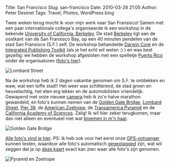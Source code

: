 Title: San Francisco
Slug: san-francisco
Date: 2010-03-28 21:05
Author: Peter Desmet
Tags: Travel, Photos, WordPress blog

Twee weken terug mocht ik voor mijn werk naar San Fransisco! Samen met een paar internationale collega's organiseerde ik een workshop in de bekende [University of California, Berkeley](http://en.wikipedia.org/wiki/University_of_California,_Berkeley). De stad [Berkeley](http://maps.google.com/maps?f=q&source=s_q&hl=en&geocode=&q=berkeley&sll=45.545447,-73.639076&sspn=0.808841,1.190643&ie=UTF8&hq=&hnear=Berkeley,+Alameda,+California,+United+States&ll=37.781569,-122.33139&spn=0.456402,0.595322&z=11) ligt aan de oostkant van de San Fransisco Bay, op een 40 minuten pendelen van de stad San Fransisco (S.F.) zelf. De workshop behandelde [Darwin Core](http://en.wikipedia.org/wiki/Darwin_Core) en de [Integrated Publishing Toolkit](http://code.google.com/p/gbif-providertoolkit/) (als je het echt wil weten :) ) en was best gezellig: we hebben de workshop afgesloten met een spelletje [Puerto Rico](http://en.wikipedia.org/wiki/Puerto_Rico_%28board_game%29) onder de organisatoren ([foto's hier](http://picasaweb.google.com/peter.desmet.cubc/BerkeleyWorkshop)).

![Lombard Street](http://lh4.ggpht.com/_EPrm9WP-f9o/S6mS1RltM7I/AAAAAAAAD0A/2mbBmPAGjWA/s800/DSC_0439.jpg)

Na de workshop heb ik 2 dagen vakantie genomen om S.F. te ontdekken en waw, wat een toffe stad!! Het weer was schitterend, de stad groen en heuvelachtig, het eten erg lekker en de automobilisten vriendelijk. Gewapend met onze nieuwe [camera](http://imaging.nikon.com/lineup/dslr/d5000/index.htm) heb ik zo'n halve marathon gewandeld, en foto's kunnen nemen van de [Golden Gate Bridge](http://en.wikipedia.org/wiki/Golden_Gate_Bridge), [Lombard Street](http://en.wikipedia.org/wiki/Lombard_Street_%28San_Francisco%29), [Pier 39](http://en.wikipedia.org/wiki/Pier_39), de [American Zoetrope](http://en.wikipedia.org/wiki/American_Zoetrope), de [Transamerica Pyramid](http://en.wikipedia.org/wiki/Transamerica_Pyramid) en de [California Academy of Sciences](http://en.wikipedia.org/wiki/California_Academy_of_Sciences). Zalig! Ik wil hier zeker terugkomen, maar dan niet alleen en eventueel met wat [bloemen in m'n haar](http://en.wikipedia.org/wiki/San_Francisco_%28Be_Sure_to_Wear_Flowers_in_Your_Hair%29).

![Golden Gate Bridge](http://lh6.ggpht.com/_EPrm9WP-f9o/S6mRl-45PaI/AAAAAAAAD6c/RKOXSibNh50/s800/DSC_0324.jpg)

[Alle foto's vind je hier](http://picasaweb.google.ca/Peter.Desmet/SanFransisco). PS: Ik heb ook voor het eerst onze [GPS-ontvanger](http://www.solmeta.com/) kunnen testen, waardoor alle foto's automatisch [gegeotagged](http://en.wikipedia.org/wiki/Geotagging) zijn, wat wil zeggen dat je op [deze kaart](http://picasaweb.google.com/lh/albumMap?uname=Peter.Desmet&aid=5452039415146663345&authkey=Gv1sRgCMW5iLeFqc_d3AE#map) exact kan zien waar alle foto's zijn genomen.

![Pyramid en Zoetrope](http://lh6.ggpht.com/_EPrm9WP-f9o/S6mT7v6-FpI/AAAAAAAAD6c/O-hmkUlwUnE/s640/DSC_0489.jpg)